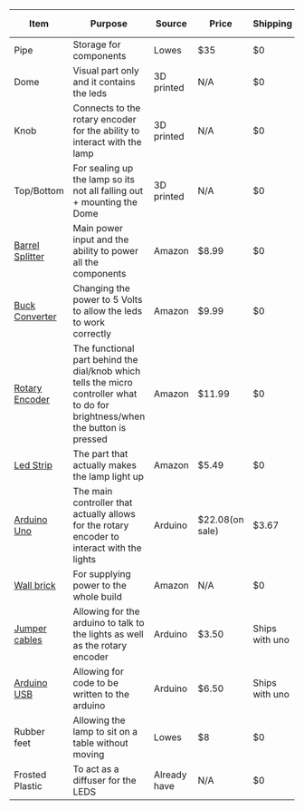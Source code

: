 |     Item      |                                                        Purpose                                                               |     Source    |     Price     |    Shipping    | Total(with promocodes)|
| ------------- | ---------------------------------------------------------------------------------------------------------------------------- | ------------- | ------------- | -------------- | --------------------- |
|Pipe           |Storage for components                                                                                                        |Lowes          |$35            |      $0        |                       |
|Dome           |Visual part only and it contains the leds                                                                                     |3D printed     |N/A            |      $0        |                       |
|Knob           |Connects to the rotary encoder for the ability to interact with the lamp                                                      |3D printed     |N/A            |      $0        |                       |
|Top/Bottom     |For sealing up the lamp so its not all falling out + mounting the Dome                                                        |3D printed     |N/A            |      $0        |                       |
|[Barrel Splitter](https://www.amazon.com/Maixbomr-Splitter-Security-Surveillance-Equipment/dp/B0BHX2GNRC)|Main power input and the ability to power all the components                                                                  |Amazon         |$8.99          |      $0        |                       |
|[Buck Converter](https://www.amazon.com/gp/product/B01NALDSJ0) |Changing the power to 5 Volts to allow the leds to work correctly                                                             |Amazon         |$9.99          |      $0        |                       |
|[Rotary Encoder](https://www.amazon.com/gp/product/B07T3672VK) |The functional part behind the dial/knob which tells the micro controller what to do for brightness/when the button is pressed|Amazon         |$11.99         |      $0        |                       |
|[Led Strip](https://www.amazon.com/gp/product/B01CDTED80)      |The part that actually makes the lamp light up                                                                                |Amazon         |$5.49          |      $0        |                       |
|[Arduino Uno](https://store-usa.arduino.cc/products/arduino-uno-rev3?variant=40391997587663)    |The main controller that actually allows for the rotary encoder to interact with the lights                                   |Arduino        |$22.08(on sale)|      $3.67     |                       |
|[Wall brick](https://www.amazon.com/9V-3A-Yetaida-Universal-Transformer/dp/B08L99PTDH)     |For supplying power to the whole build                                                                                        |Amazon         |N/A            |      $0        |                       |
|[Jumper cables](https://store-usa.arduino.cc/products/40-colored-male-female-jumper-wires?variant=42819684860111)  |Allowing for the arduino to talk to the lights as well as the rotary encoder                                                  |Arduino        |$3.50          |Ships with uno  |                       |
|[Arduino USB](https://store-usa.arduino.cc/products/usb-2-0-cable-type-ab?variant=42839295099087)    |Allowing for code to be written to the arduino                                                                                |Arduino        |$6.50          |Ships with uno  |                       |
|Rubber feet    |Allowing the lamp to sit on a table without moving                                                                            |Lowes          |$8             |      $0        |                       |
|Frosted Plastic|To act as a diffuser for the LEDS                                                                                             |Already have   |N/A            |      $0        |         $111.04       |

